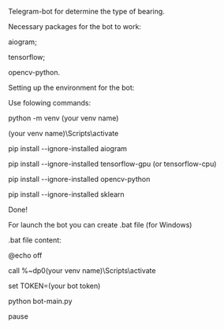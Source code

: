 Telegram-bot for determine the type of bearing.

Necessary packages for the bot to work:

aiogram;

tensorflow;

opencv-python.


Setting up the environment for the bot:

Use folowing commands:

python -m venv (your venv name)

(your venv name)\Scripts\activate

pip install --ignore-installed aiogram

pip install --ignore-installed tensorflow-gpu (or tensorflow-cpu)

pip install --ignore-installed opencv-python

pip install --ignore-installed sklearn


Done!

For launch the bot you can create .bat file (for Windows)

.bat file content:

@echo off

call %~dp0(your venv name)\Scripts\activate

set TOKEN=(your bot token)

python bot-main.py

pause
